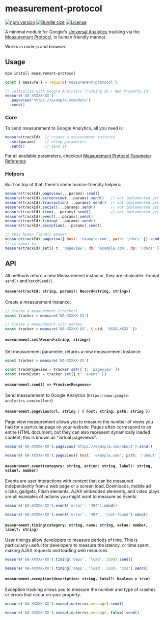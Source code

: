 # measurement-protocol

[![npm version][npm-src]][npm-href]
[![Bundle size][bundlephobia-src]][bundlephobia-href]
[![License][license-src]][license-href]

A minimal module for Google's [Universal Analytics][ua-href] tracking via the [Measurement Protocol][mp-href], in human friendly manner.

Works in node.js and browser.

## Usage

```bash
npm install measurement-protocol
```

```typescript
const { measure } = require('measurement-protocol')

// Initialize with Google Analytics Tracking ID / Web Property ID:
measure('UA-XXXXX-XX')
  .pageview('https://example.com/docs')
  .send()
```

### Core

To send measurement to Google Analytics, all you need is:

```js
measure(trackId)  // create a measurement instance
  .set(params)    // setup parameters
  .send()         // send it
```

For all available parameters, checkout [Measurement Protocol Parameter Reference](https://developers.google.com/analytics/devguides/collection/protocol/v1/parameters)

### Helpers

Built on top of that, there's some human-friendly helpers:

```js
measure(trackId).pageview(...params).send()
measure(trackId).screenview(...params).send()   // not implemented yet
measure(trackId).transaction(...params).send()  // not implemented yet
measure(trackId).social(...params).send()       // not implemented yet
measure(trackId).item(...params).send()         // not implemented yet
measure(trackId).event(...params).send()
measure(trackId).timing(...params).send()
measure(trackId).exception(...params).send()
```

```js
// this human fiendly manner
measure(trackId).pageview({ host: 'example.com', path: '/docs' }).send()
// is equal to
measure(trackId).set({ t: 'pageview', dh: 'example.com', dp: '/docs' }).send()
```

## API

All methods return a new Measurement instance, they are chainable. Except `send()` and `batchSend()`.

#### `measure(trackId: string, params?: Record<string, string>)`

Create a measurement instance.

```js
// Create a measurement (tracker)
const tracker = measure('UA-XXXXX-XX')

// Create a measurement with params
const tracker = measure('UA-XXXXX-XX', { uid: 'XXXX.XXXX' })
```

##### `measurement.set(Record<string, string>)`

Set measurement parameter, returns a new measurement instance.

```js
const tracker = measure('UA-XXXXX-XX')

const trackPageview = tracker.set({ t: 'pageview' })
const trackEvent = tracker.set({ t: 'event' })
```

#### `measurement.send() => Promise<Response>`

Send measurement to Google Analytics (`https://www.google-analytics.com/collect`)

#### `measurement.pageview(url: string | { host: string, path: string })`

Page view measurement allows you to measure the number of views you had for a particular page on your website. Pages often correspond to an entire HTML document, but they can also represent dynamically loaded content; this is known as "virtual pageviews".

```js
measure('UA-XXXXX-XX').pageview('https://example.com/about').send()
```
```js
measure('UA-XXXXX-XX').pageview({ host: 'example.com', path: '/about' }).send()
```

#### `measurement.event(category: string, action: string, label?: string, value?: number)`

Events are user interactions with content that can be measured independently from a web page or a screen load. Downloads, mobile ad clicks, gadgets, Flash elements, AJAX embedded elements, and video plays are all examples of actions you might want to measure as Events.

```js
measure('UA-XXXXX-XX').event('error', '404').send()
```
```js
measure('UA-XXXXX-XX').event('error', '404', '/not-found').send()
```

#### `measurement.timing(category: string, name: string, value: number, label?: string)`

User timings allow developers to measure periods of time. This is particularly useful for developers to measure the latency, or time spent, making AJAX requests and loading web resources.

```js
measure('UA-XXXXX-XX').timing('deps', 'load', 3200).send()
```
```js
measure('UA-XXXXX-XX').timing('deps', 'load', 3200, 'css').send()
```

#### `measurement.exception(description: string, fatal?: boolean = true)`

Exception tracking allows you to measure the number and type of crashes or errors that occur on your property.

```js
measure('UA-XXXXX-XX').exception(error.message).send()
```
```js
measure('UA-XXXXX-XX').exception(error.message, false).send()
```

[npm-src]: https://badgen.net/npm/v/measurement-protocol
[npm-href]: https://www.npmjs.com/package/measurement-protocol
[bundlephobia-src]: https://badgen.net/bundlephobia/minzip/measurement-protocol
[bundlephobia-href]: https://bundlephobia.com/result?p=measurement-protocol
[license-src]: https://badgen.net/badge/license/MIT
[license-href]: LICENSE.md

[ua-href]: https://support.google.com/analytics/answer/2790010
[mp-href]: https://developers.google.com/analytics/devguides/collection/protocol/v1/
